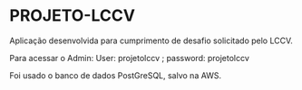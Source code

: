 # PROJETO-LCCV

Aplicação desenvolvida para cumprimento de desafio solicitado pelo LCCV.


Para acessar o Admin:
User: projetolccv
;
password: projetolccv

Foi usado o banco de dados PostGreSQL, salvo na AWS.
